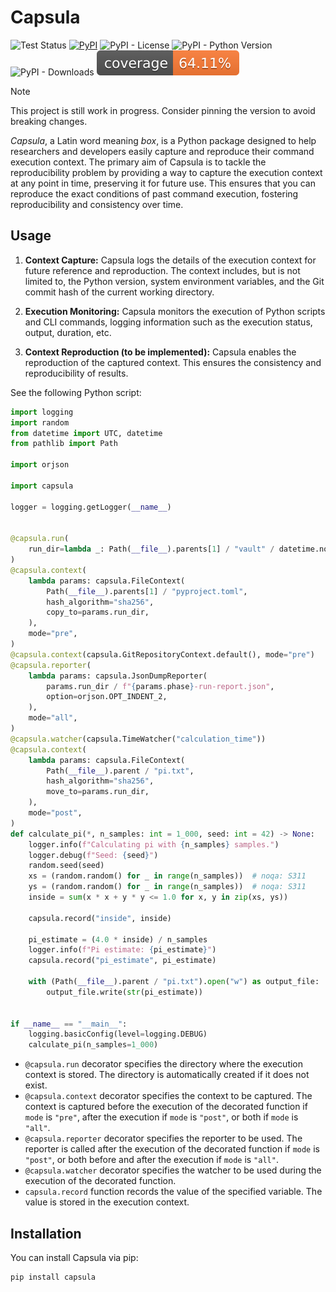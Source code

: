 # Capsula

![Test Status](https://github.com/shunichironomura/capsula/workflows/Test/badge.svg?event=push&branch=main)
[![PyPI](https://img.shields.io/pypi/v/capsula)](https://pypi.org/project/capsula/)
![PyPI - License](https://img.shields.io/pypi/l/capsula)
![PyPI - Python Version](https://img.shields.io/pypi/pyversions/capsula)
![PyPI - Downloads](https://img.shields.io/pypi/dm/capsula)
![Coverage Status](coverage/badge.svg?dummy=8484744)

> [!NOTE]
> This project is still work in progress. Consider pinning the version to avoid breaking changes.

*Capsula*, a Latin word meaning *box*, is a Python package designed to help researchers and developers easily capture and reproduce their command execution context. The primary aim of Capsula is to tackle the reproducibility problem by providing a way to capture the execution context at any point in time, preserving it for future use. This ensures that you can reproduce the exact conditions of past command execution, fostering reproducibility and consistency over time.

## Usage

1. **Context Capture:** Capsula logs the details of the execution context for future reference and reproduction. The context includes, but is not limited to, the Python version, system environment variables, and the Git commit hash of the current working directory.

2. **Execution Monitoring:** Capsula monitors the execution of Python scripts and CLI commands, logging information such as the execution status, output, duration, etc.

3. **Context Reproduction (to be implemented):** Capsula enables the reproduction of the captured context. This ensures the consistency and reproducibility of results.

See the following Python script:

```python
import logging
import random
from datetime import UTC, datetime
from pathlib import Path

import orjson

import capsula

logger = logging.getLogger(__name__)


@capsula.run(
    run_dir=lambda _: Path(__file__).parents[1] / "vault" / datetime.now(UTC).astimezone().strftime(r"%Y%m%d_%H%M%S"),
)
@capsula.context(
    lambda params: capsula.FileContext(
        Path(__file__).parents[1] / "pyproject.toml",
        hash_algorithm="sha256",
        copy_to=params.run_dir,
    ),
    mode="pre",
)
@capsula.context(capsula.GitRepositoryContext.default(), mode="pre")
@capsula.reporter(
    lambda params: capsula.JsonDumpReporter(
        params.run_dir / f"{params.phase}-run-report.json",
        option=orjson.OPT_INDENT_2,
    ),
    mode="all",
)
@capsula.watcher(capsula.TimeWatcher("calculation_time"))
@capsula.context(
    lambda params: capsula.FileContext(
        Path(__file__).parent / "pi.txt",
        hash_algorithm="sha256",
        move_to=params.run_dir,
    ),
    mode="post",
)
def calculate_pi(*, n_samples: int = 1_000, seed: int = 42) -> None:
    logger.info(f"Calculating pi with {n_samples} samples.")
    logger.debug(f"Seed: {seed}")
    random.seed(seed)
    xs = (random.random() for _ in range(n_samples))  # noqa: S311
    ys = (random.random() for _ in range(n_samples))  # noqa: S311
    inside = sum(x * x + y * y <= 1.0 for x, y in zip(xs, ys))

    capsula.record("inside", inside)

    pi_estimate = (4.0 * inside) / n_samples
    logger.info(f"Pi estimate: {pi_estimate}")
    capsula.record("pi_estimate", pi_estimate)

    with (Path(__file__).parent / "pi.txt").open("w") as output_file:
        output_file.write(str(pi_estimate))


if __name__ == "__main__":
    logging.basicConfig(level=logging.DEBUG)
    calculate_pi(n_samples=1_000)
```

- `@capsula.run` decorator specifies the directory where the execution context is stored. The directory is automatically created if it does not exist.
- `@capsula.context` decorator specifies the context to be captured. The context is captured before the execution of the decorated function if `mode` is `"pre"`, after the execution if `mode` is `"post"`, or both if `mode` is `"all"`.
- `@capsula.reporter` decorator specifies the reporter to be used. The reporter is called after the execution of the decorated function if `mode` is `"post"`, or both before and after the execution if `mode` is `"all"`.
- `@capsula.watcher` decorator specifies the watcher to be used during the execution of the decorated function.
- `capsula.record` function records the value of the specified variable. The value is stored in the execution context.

## Installation

You can install Capsula via pip:

```bash
pip install capsula
```
